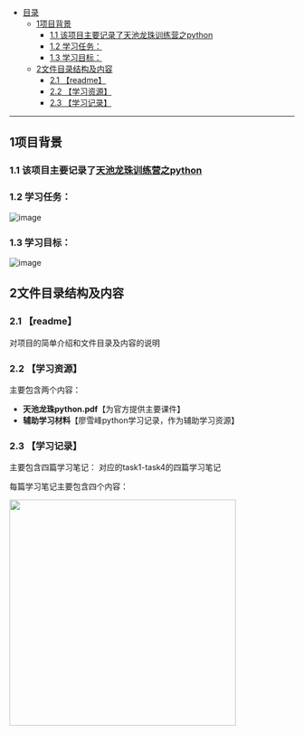 - [目录](#目录)
  - [1项目背景](#1项目背景)
    - [1.1 该项目主要记录了天池龙珠训练营之python](#11-该项目主要记录了天池龙珠训练营之python)
    - [1.2 学习任务：](#12-学习任务)
    - [1.3 学习目标：](#13-学习目标)
  - [2文件目录结构及内容](#2文件目录结构及内容)
    - [2.1 【readme】](#21-readme)
    - [2.2 【学习资源】](#22-学习资源)
    - [2.3 【学习记录】](#23-学习记录)

* * *
## 1项目背景

### 1.1 该项目主要记录了[天池龙珠训练营之python](https://tianchi.aliyun.com/specials/promotion/aicamppython?spm=5176.14154004.J_1266466330.1.15985699TWcUSh)

### 1.2 学习任务：

![image](https://user-images.githubusercontent.com/64119929/127109946-78245155-3d80-45b6-987e-ff9ed62f4c41.png)

### 1.3 学习目标：

![image](https://user-images.githubusercontent.com/64119929/127110095-c1f3dc30-6d74-49ed-beeb-0195870142d9.png)

## 2文件目录结构及内容

### 2.1 【readme】
对项目的简单介绍和文件目录及内容的说明

### 2.2 【学习资源】
主要包含两个内容：
* **天池龙珠python.pdf**【为官方提供主要课件】
* **辅助学习材料**【廖雪峰python学习记录，作为辅助学习资源】


### 2.3 【学习记录】
主要包含四篇学习笔记：
对应的task1-task4的四篇学习笔记



每篇学习笔记主要包含四个内容：

<img src='https://user-images.githubusercontent.com/64119929/127110817-3911fab5-7942-4565-a52e-788633761ef2.jpg' width="400" align="center" >








   

    


    




